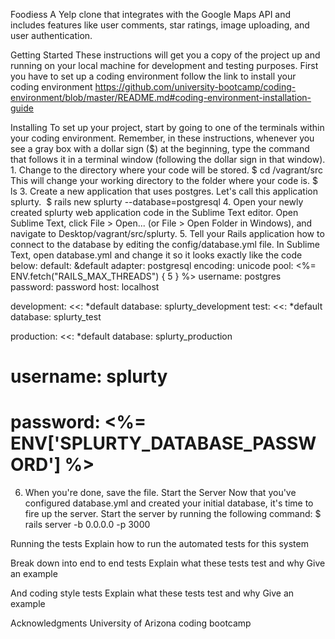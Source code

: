 Foodiess
A Yelp clone that integrates with the Google Maps API and includes features like user comments, star ratings, image uploading, and user authentication.

Getting Started
These instructions will get you a copy of the project up and running on your local machine for development and testing purposes. First you have to set up a coding environment follow the link to install your coding environment https://github.com/university-bootcamp/coding-environment/blob/master/README.md#coding-environment-installation-guide 


Installing
To set up your project, start by going to one of the terminals within your coding environment.
Remember, in these instructions, whenever you see a gray box with a dollar sign ($) at the beginning, type the command that follows it in a terminal window (following the dollar sign in that window).	1. Change to the directory where your code will be stored. $ cd /vagrant/src This will change your working directory to the folder where your code is. $ ls 3. Create a new application that uses postgres. Let's call this application splurty. 
$ rails new splurty --database=postgresql
4. Open your newly created splurty web application code in the Sublime Text editor. Open Sublime Text, click File > Open... (or File > Open Folder in Windows), and navigate to Desktop/vagrant/src/splurty.
5. Tell your Rails application how to connect to the database by editing the config/database.yml file. In Sublime Text, open database.yml and change it so it looks exactly like the code below:
default: &default
  adapter: postgresql
  encoding: unicode
  pool: <%= ENV.fetch("RAILS_MAX_THREADS") { 5 } %>
  username: postgres
  password: password
  host: localhost

development:
  <<: *default
  database: splurty_development
test:
  <<: *default
  database: splurty_test

production:
  <<: *default
  database: splurty_production
  # username: splurty
  # password: <%= ENV['SPLURTY_DATABASE_PASSWORD'] %>
 
6. When you're done, save the file.
Start the Server
Now that you've configured database.yml and created your initial database, it's time to fire up the server.
Start the server by running the following command:
$ rails server -b 0.0.0.0 -p 3000


Running the tests
Explain how to run the automated tests for this system

Break down into end to end tests
Explain what these tests test and why
Give an example

And coding style tests
Explain what these tests test and why
Give an example

Acknowledgments
University of Arizona coding bootcamp
